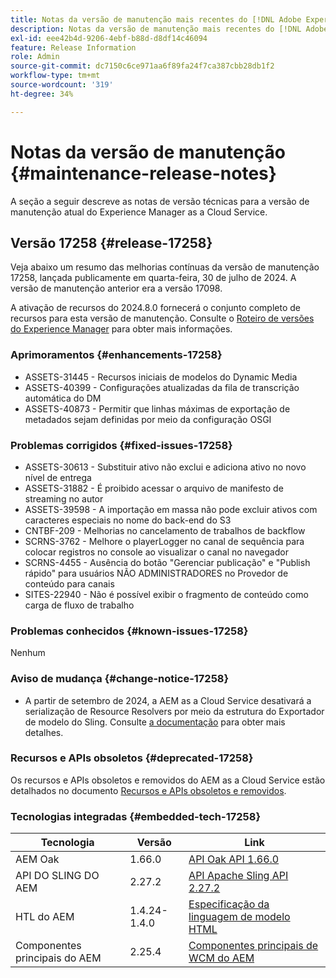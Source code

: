 ```yaml
---
title: Notas da versão de manutenção mais recentes do [!DNL Adobe Experience Manager] as a Cloud Service.
description: Notas da versão de manutenção mais recentes do [!DNL Adobe Experience Manager] as a Cloud Service.
exl-id: eee42b4d-9206-4ebf-b88d-d8df14c46094
feature: Release Information
role: Admin
source-git-commit: dc7150c6ce971aa6f89fa24f7ca387cbb28db1f2
workflow-type: tm+mt
source-wordcount: '319'
ht-degree: 34%

---
```



# Notas da versão de manutenção {#maintenance-release-notes}

A seção a seguir descreve as notas de versão técnicas para a versão de manutenção atual do Experience Manager as a Cloud Service.

## Versão 17258 {#release-17258}

Veja abaixo um resumo das melhorias contínuas da versão de manutenção 17258, lançada publicamente em quarta-feira, 30 de julho de 2024. A versão de manutenção anterior era a versão 17098.

A ativação de recursos do 2024.8.0 fornecerá o conjunto completo de recursos para esta versão de manutenção. Consulte o [Roteiro de versões do Experience Manager](https://experienceleague.adobe.com/en/docs/experience-manager-release-information/aem-release-updates/update-releases-roadmap) para obter mais informações.

### Aprimoramentos {#enhancements-17258}

* ASSETS-31445 - Recursos iniciais de modelos do Dynamic Media
* ASSETS-40399 - Configurações atualizadas da fila de transcrição automática do DM
* ASSETS-40873 - Permitir que linhas máximas de exportação de metadados sejam definidas por meio da configuração OSGI

### Problemas corrigidos {#fixed-issues-17258}

* ASSETS-30613 - Substituir ativo não exclui e adiciona ativo no novo nível de entrega
* ASSETS-31882 - É proibido acessar o arquivo de manifesto de streaming no autor
* ASSETS-39598 - A importação em massa não pode excluir ativos com caracteres especiais no nome do back-end do S3
* CNTBF-209 - Melhorias no cancelamento de trabalhos de backflow
* SCRNS-3762 - Melhore o playerLogger no canal de sequência para colocar registros no console ao visualizar o canal no navegador
* SCRNS-4455 - Ausência do botão &quot;Gerenciar publicação&quot; e &quot;Publish rápido&quot; para usuários NÃO ADMINISTRADORES no Provedor de conteúdo para canais
* SITES-22940 - Não é possível exibir o fragmento de conteúdo como carga de fluxo de trabalho

### Problemas conhecidos {#known-issues-17258}

Nenhum

### Aviso de mudança {#change-notice-17258}

* A partir de setembro de 2024, a AEM as a Cloud Service desativará a serialização de Resource Resolvers por meio da estrutura do Exportador de modelo do Sling. Consulte [a documentação](/help/implementing/developing/hybrid/disallow-the-serialization-of-resourceresolvers-via-sling-model-exporter.md) para obter mais detalhes.

### Recursos e APIs obsoletos {#deprecated-17258}

Os recursos e APIs obsoletos e removidos do AEM as a Cloud Service estão detalhados no documento [Recursos e APIs obsoletos e removidos](/help/release-notes/deprecated-removed-features.md).

### Tecnologias integradas {#embedded-tech-17258}

| Tecnologia | Versão | Link |
|---|---|---|
| AEM Oak | 1.66.0 | [API Oak API 1.66.0](https://www.javadoc.io/doc/org.apache.jackrabbit/oak-api/1.66.0/index.html) |
| API DO SLING DO AEM | 2.27.2 | [API Apache Sling API 2.27.2](https://www.javadoc.io/doc/org.apache.sling/org.apache.sling.api/latest/index.html) |
| HTL do AEM | 1.4.24-1.4.0 | [Especificação da linguagem de modelo HTML](https://github.com/adobe/htl-spec) |
| Componentes principais do AEM | 2.25.4 | [Componentes principais de WCM do AEM](https://github.com/adobe/aem-core-wcm-components) |
